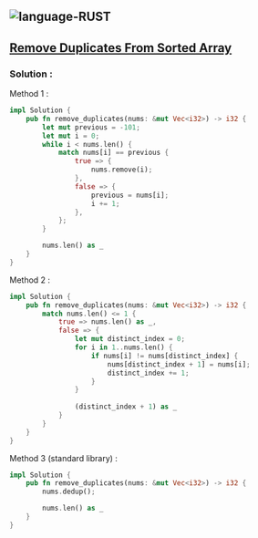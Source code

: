 ![language-RUST](https://img.shields.io/badge/%20-RUST-8d4004?style=for-the-badge&logo=RUST)
---

## [Remove Duplicates From Sorted Array](https://leetcode.com/problems/remove-duplicates-from-sorted-array)

### Solution :

Method 1 :
```rust
impl Solution {
    pub fn remove_duplicates(nums: &mut Vec<i32>) -> i32 {
        let mut previous = -101;
        let mut i = 0;
        while i < nums.len() {
            match nums[i] == previous {
                true => {
                    nums.remove(i);
                },
                false => {
                    previous = nums[i];
                    i += 1;
                },
            };
        }

        nums.len() as _
    }
}
```

Method 2 :
```rust
impl Solution {
    pub fn remove_duplicates(nums: &mut Vec<i32>) -> i32 {
        match nums.len() <= 1 {
            true => nums.len() as _,
            false => {
                let mut distinct_index = 0;
                for i in 1..nums.len() {
                    if nums[i] != nums[distinct_index] {
                        nums[distinct_index + 1] = nums[i];
                        distinct_index += 1;
                    }
                }
                
                (distinct_index + 1) as _
            }
        }
    }
}
```

Method 3 (standard library) :
```rust
impl Solution {
    pub fn remove_duplicates(nums: &mut Vec<i32>) -> i32 {
        nums.dedup();

        nums.len() as _
    }
}
```
